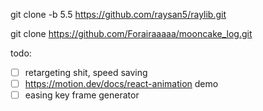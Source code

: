 git clone -b 5.5 https://github.com/raysan5/raylib.git

git clone https://github.com/Forairaaaaa/mooncake_log.git

todo:
- [ ] retargeting shit, speed saving
- [ ] https://motion.dev/docs/react-animation demo
- [ ] easing key frame generator
